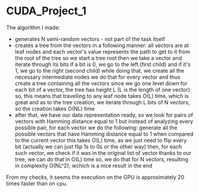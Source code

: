 # CUDA_Project_1

The algorithm I made:
- generates N semi-random vectors - not part of the task itself
- creates a tree from the vectors in a following manner:
  all vectors are at leaf nodes and each vector's value represents the path to get to it from the root of the tree
  so we start a tree root
  then we take a vector and iterate through its bits
  if a bit is 0, we go to the left (first child) and if it's 1, we go to the right (second child)
  while doing that, we create all the necessary intermediate nodes
  we do that for every vector and thus create a tree containing all the vectors
  since we go one level down for each bit of a vector, the tree has height L (L is the length of one vector)
  so, this means that travelling to any leaf node takes O(L) time, which is great
  and as to the tree creation, we iterate through L bits of N vectors, so the creation takes O(NL) time
- after that, we have our data representation ready, so we look for pairs of vectors with Hamming distance equal to 1
  but instead of analyzing every possible pair, for each vector we do the following:
  generate all the possible vectors that have Hamming distance equal to 1 when compared to the current vector
  this takes O(L) time, as we just need to flip every bit (actually we can just flip 1s to 0s or the other way)
  then, for each such vector, we check if it was in the original list of vector
  thanks to our tree, we can do that in O(L) time
  so, we do that for N vectors, resulting in complexity O(NL^2), wchich is a nice result in the end
  
From my checks, it seems the execution on the GPU is approximately 20 times faster than on cpu.
